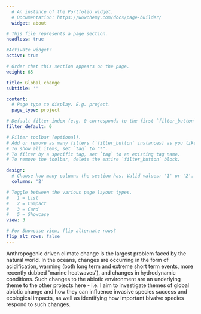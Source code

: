 ```yaml
---
  # An instance of the Portfolio widget.
  # Documentation: https://wowchemy.com/docs/page-builder/
  widget: about

# This file represents a page section.
headless: true

#Activate widget?
active: true

# Order that this section appears on the page.
weight: 65

title: Global change
subtitle: ''

content:
  # Page type to display. E.g. project.
  page_type: project

# Default filter index (e.g. 0 corresponds to the first `filter_button` instance below).
filter_default: 0

# Filter toolbar (optional).
# Add or remove as many filters (`filter_button` instances) as you like.
# To show all items, set `tag` to "*".
# To filter by a specific tag, set `tag` to an existing tag name.
# To remove the toolbar, delete the entire `filter_button` block.

design:
  # Choose how many columns the section has. Valid values: '1' or '2'.
  columns: '2'

# Toggle between the various page layout types.
#   1 = List
#   2 = Compact
#   3 = Card
#   5 = Showcase
view: 3

# For Showcase view, flip alternate rows?
flip_alt_rows: false
---
```


Anthropogenic driven climate change is the largest problem faced by the natural world. In the oceans, changes are occurring in the form of acidification, warming (both long term and extreme short term events, more recently dubbed 'marine heatwaves'), and changes in hydrodynamic conditions. Such changes to the abiotic environment are an underlying theme to the other projects here - i.e. I aim to investigate themes of global abiotic change and how they can influence invasive species success and ecological impacts, as well as identifying how important bivalve species respond to such changes. 

